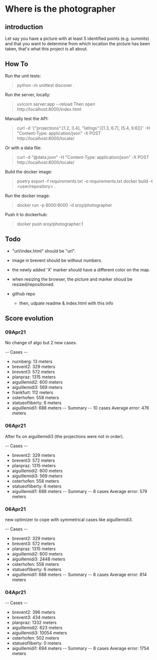 # Where is the photographer


## introduction

Let say you have a picture with at least 5 identified points (e.g. summits) and that you want to determine from which location the picture has been taken, that's what this project is all about.


## How To

Run the unit tests:
  > python -m unittest discover .

Run the server, locally:
  > uvicorn server:app --reload
  Then open http://localhost:8000/index.html

Manually test the API:
  > curl -d '{"projections":[1.2, 3.4], "latlngs":[[1.3, 6.7], [5.4, 9.6]]}' -H "Content-Type: application/json" -X POST http://localhost:8000/locate/

Or with a data file:
  > curl -d "@data.json" -H "Content-Type: application/json" -X POST http://localhost:8000/locate/

Build the docker image:
  > poetry export -f requirements.txt -o requirements.txt
  > docker build -t <user/repository> .

Run the docker image:
  > docker run -p 8000:8000 -d sroy/photographer

Push it to dockerhub:
  > docker push sroy/photographer:1


## Todo

 - "url/index.html" should be "url".

 - image in brevent should be without numbers.

 - the newly added 'X' marker should have a different color on the map.

 - when resizing the browser, the picture and marker shoud be resized/repositioned.

 - github repo
    - then, udpate readme & index.html with this info


## Score evolution

### 09Apr21

No change of algo but 2 new cases.

-- Cases --
 -  nurnberg: 13 meters
 -  brevent2: 329 meters
 -  brevent3: 572 meters
 -  planpraz: 1315 meters
 -  aiguillemidi2: 600 meters
 -  aiguillemidi3: 569 meters
 -  frankfurt: 112 meters
 -  osterhofen: 558 meters
 -  statueofliberty: 6 meters
 -  aiguillemidi1: 688 meters
-- Summary --
10 cases
Average error: 476 meters

### 06Apr21

After fix on aiguillemidi3 (the projections were not in order).

-- Cases --
 -  brevent2: 329 meters
 -  brevent3: 572 meters
 -  planpraz: 1315 meters
 -  aiguillemidi2: 600 meters
 -  aiguillemidi3: 569 meters
 -  osterhofen: 558 meters
 -  statueofliberty: 6 meters
 -  aiguillemidi1: 688 meters
-- Summary --
8 cases
Average error: 579 meters

### 06Apr21

new optimizer to cope with symmetrical cases like aiguillemidi3.

-- Cases --
 -  brevent2: 329 meters
 -  brevent3: 572 meters
 -  planpraz: 1315 meters
 -  aiguillemidi2: 600 meters
 -  aiguillemidi3: 2448 meters
 -  osterhofen: 558 meters
 -  statueofliberty: 6 meters
 -  aiguillemidi1: 688 meters
-- Summary --
8 cases
Average error: 814 meters

### 04Apr21

-- Cases --
-  brevent2: 396 meters
-  brevent3: 434 meters
-  planpraz: 1332 meters
-  aiguillemidi2: 623 meters
-  aiguillemidi3: 10054 meters
-  osterhofen: 502 meters
-  statueofliberty: 0 meters
-  aiguillemidi1: 694 meters
-- Summary --
8 cases
Average error: 1754 meters